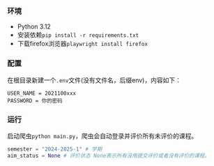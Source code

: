 ### 环境

- Python 3.12
- 安装依赖`pip install -r requirements.txt`
- 下载firefox浏览器`playwright install firefox`

### 配置

在根目录新建一个`.env`文件(没有文件名，后缀env)，内容如下：
```shell
USER_NAME = 2021100xxx
PASSWORD = 你的密码
```

### 运行

启动爬虫`python main.py`，爬虫会自动登录并评价所有未评价的课程。
```python
semester = "2024-2025-1" # 学期
aim_status = None # 评价状态 None表示所有没用提交评价或者没有评价的课程。
```

